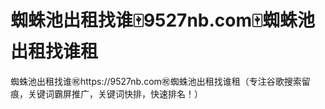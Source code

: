 # 蜘蛛池出租找谁🀄️9527nb.com🀄️蜘蛛池出租找谁租

蜘蛛池出租找谁㊗️https://9527nb.com㊗️蜘蛛池出租找谁租（专注谷歌搜索留痕，关键词霸屏推广，关键词快排，快速排名！）